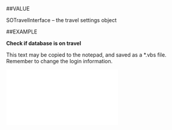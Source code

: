 
##VALUE

SOTravelInterface – the travel settings object


##EXAMPLE

**Check if database is on travel**

This text may be copied to the notepad, and saved as a *.vbs file. Remember to change the login information.

![](..\..\Examples\vbs\Database.TravelInterface.vbs.txt)

